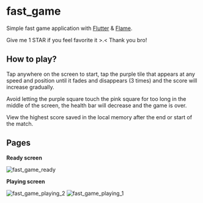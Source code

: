 # fast_game

Simple fast game application with [Flutter](https://www.flutter.dev/) & [Flame](https://pub.dev/packages/flame).

Give me 1 STAR if you feel favorite it >.< Thank you bro!

## How to play?
Tap anywhere on the screen to start, tap the purple tile that appears at any speed and position until it fades and disappears (3 times) and the score will increase gradually.

Avoid letting the purple square touch the pink square for too long in the middle of the screen, the health bar will decrease and the game is over.

View the highest score saved in the local memory after the end or start of the match.

## Pages

**Ready screen**

![fast_game_ready](https://user-images.githubusercontent.com/33143698/128982171-9f7d75c8-ed74-4b3a-85fa-f3a62f231929.png)

**Playing screen**

![fast_game_playing_2](https://user-images.githubusercontent.com/33143698/128982181-7824ee2b-9c40-4cac-8bf6-5afebd4078a0.png)
![fast_game_playing_1](https://user-images.githubusercontent.com/33143698/128982185-1468e8f0-afa4-4e08-a02d-3c0f017da1e4.png)
